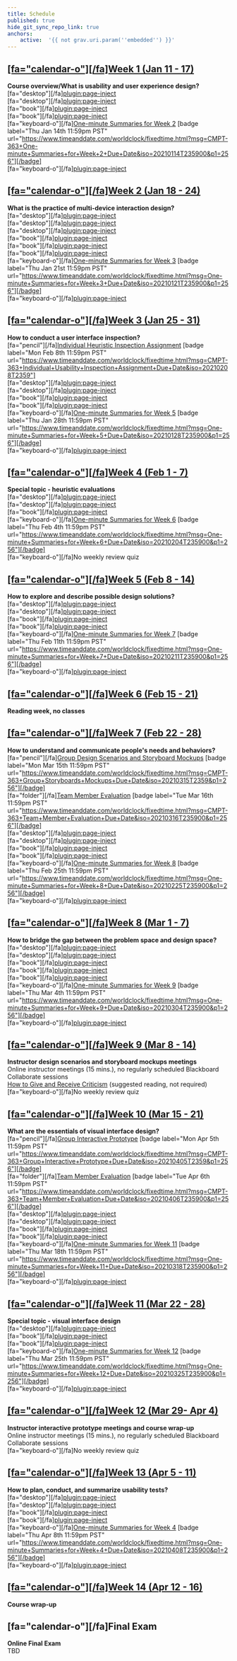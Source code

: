 ```yaml
---
title: Schedule
published: true
hide_git_sync_repo_link: true
anchors:
    active:  '{{ not grav.uri.param(''embedded'') }}'
---
```


## [[fa="calendar-o"][/fa]Week 1 (Jan 11 - 17)](../home/week-01)
**Course overview/What is usability and user experience design?**  
[fa="desktop"][/fa][plugin:page-inject](../online-sessions/week-01-1)  
[fa="desktop"][/fa][plugin:page-inject](../online-sessions/week-01-2)  
[fa="book"][/fa][plugin:page-inject](../weekly-readings/week-01-1?template=partials/embedlycardlinkonly)  
[fa="book"][/fa][plugin:page-inject](../weekly-readings/week-01-2?template=partials/embedlycardlinkonly)  
[fa="keyboard-o"][/fa][One-minute Summaries for Week 2](https://canvas.sfu.ca/courses/56304/assignments) [badge label="Thu Jan 14th 11:59pm PST" url="https://www.timeanddate.com/worldclock/fixedtime.html?msg=CMPT-363+One-minute+Summaries+for+Week+2+Due+Date&iso=20210114T235900&p1=256"][/badge]  
[fa="keyboard-o"][/fa][plugin:page-inject](../lms-assignments/weekly-review-quizzes/week-01)   

## [[fa="calendar-o"][/fa]Week 2 (Jan 18 - 24)](../home/week-02)
**What is the practice of multi-device interaction design?**   
[fa="desktop"][/fa][plugin:page-inject](../online-sessions/week-02-1)  
[fa="desktop"][/fa][plugin:page-inject](../online-sessions/week-02-2)  
[fa="desktop"][/fa][plugin:page-inject](../online-sessions/week-02-3)  
[fa="book"][/fa][plugin:page-inject](../weekly-readings/week-02-1?template=partials/embedlycardlinkonly)  
[fa="book"][/fa][plugin:page-inject](../weekly-readings/week-02-2?template=partials/embedlycardlinkonly)  
[fa="book"][/fa][plugin:page-inject](../weekly-readings/week-02-3?template=partials/embedlycardlinkonly)  
[fa="keyboard-o"][/fa][One-minute Summaries for Week 3](https://canvas.sfu.ca/courses/56304/assignments) [badge label="Thu Jan 21st 11:59pm PST" url="https://www.timeanddate.com/worldclock/fixedtime.html?msg=One-minute+Summaries+for+Week+3+Due+Date&iso=20210121T235900&p1=256"][/badge]    
[fa="keyboard-o"][/fa][plugin:page-inject](../lms-assignments/weekly-review-quizzes/week-02)  

## [[fa="calendar-o"][/fa]Week 3 (Jan 25 - 31)](../home/week-03)
**How to conduct a user interface inspection?**   
[fa="pencil"][/fa][Individual Heuristic Inspection Assignment](https://canvas.sfu.ca/courses/56304/assignments/553598) [badge label="Mon Feb 8th 11:59pm PST" url="https://www.timeanddate.com/worldclock/fixedtime.html?msg=CMPT-363+Individual+Usability+Inspection+Assignment+Due+Date&iso=20210208T2359"]  
[fa="desktop"][/fa][plugin:page-inject](../online-sessions/week-03-1)  
[fa="desktop"][/fa][plugin:page-inject](../online-sessions/week-03-2)  
[fa="book"][/fa][plugin:page-inject](../weekly-readings/week-03-1?template=partials/embedlycardlinkonly)  
[fa="book"][/fa][plugin:page-inject](../weekly-readings/week-03-2?template=partials/embedlycardlinkonly)   
[fa="keyboard-o"][/fa][One-minute Summaries for Week 5](https://canvas.sfu.ca/courses/56304/assignments) [badge label="Thu Jan 28th 11:59pm PST" url="https://www.timeanddate.com/worldclock/fixedtime.html?msg=One-minute+Summaries+for+Week+5+Due+Date&iso=20210128T235900&p1=256"][/badge]   
[fa="keyboard-o"][/fa][plugin:page-inject](../lms-assignments/weekly-review-quizzes/week-03)  

## [[fa="calendar-o"][/fa]Week 4 (Feb 1 - 7)](../home/week-04)
**Special topic - heuristic evaluations**  
[fa="desktop"][/fa][plugin:page-inject](../online-sessions/week-04-1)  
[fa="desktop"][/fa][plugin:page-inject](../online-sessions/week-04-2)  
[fa="book"][/fa][plugin:page-inject](../weekly-readings/week-04-1?template=partials/embedlycardlinkonly)   
[fa="keyboard-o"][/fa][One-minute Summaries for Week 6](https://canvas.sfu.ca/courses/56304/assignments) [badge label="Thu Feb 4th 11:59pm PST" url="https://www.timeanddate.com/worldclock/fixedtime.html?msg=One-minute+Summaries+for+Week+6+Due+Date&iso=20210204T235900&p1=256"][/badge]  
[fa="keyboard-o"][/fa]No weekly review quiz  

## [[fa="calendar-o"][/fa]Week 5 (Feb 8 - 14)](../home/week-05)
**How to explore and describe possible design solutions?**    
[fa="desktop"][/fa][plugin:page-inject](../online-sessions/week-05-1)  
[fa="desktop"][/fa][plugin:page-inject](../online-sessions/week-05-2)  
[fa="book"][/fa][plugin:page-inject](../weekly-readings/week-05-1?template=partials/embedlycardlinkonly)  
[fa="book"][/fa][plugin:page-inject](../weekly-readings/week-05-2?template=partials/embedlycardlinkonly)  
[fa="keyboard-o"][/fa][One-minute Summaries for Week 7](https://canvas.sfu.ca/courses/56304/assignments) [badge label="Thu Feb 11th 11:59pm PST" url="https://www.timeanddate.com/worldclock/fixedtime.html?msg=One-minute+Summaries+for+Week+7+Due+Date&iso=20210211T235900&p1=256"][/badge]  
[fa="keyboard-o"][/fa][plugin:page-inject](../lms-assignments/weekly-review-quizzes/week-05)  

## [[fa="calendar-o"][/fa]Week 6 (Feb 15 - 21)](../home/week-06)
**Reading week, no classes**   

## [[fa="calendar-o"][/fa]Week 7 (Feb 22 - 28)](../home/week-07)
**How to understand and communicate people's needs and behaviors?**   
[fa="pencil"][/fa][Group Design Scenarios and Storyboard Mockups](https://canvas.sfu.ca/courses/56304/assignments/504173) [badge label="Mon Mar 15th 11:59pm PST" url="https://www.timeanddate.com/worldclock/fixedtime.html?msg=CMPT-363+Group+Storyboards+Mockups+Due+Date&iso=20210315T2359&p1=256"][/badge]  
[fa="folder"][/fa][Team Member Evaluation](https://www.surveymonkey.ca/r/JCPFVQY) [badge label="Tue Mar 16th 11:59pm PST" url="https://www.timeanddate.com/worldclock/fixedtime.html?msg=CMPT-363+Team+Member+Evaluation+Due+Date&iso=20210316T235900&p1=256"][/badge]  
[fa="desktop"][/fa][plugin:page-inject](../online-sessions/week-07-1)  
[fa="desktop"][/fa][plugin:page-inject](../online-sessions/week-07-2)  
[fa="book"][/fa][plugin:page-inject](../weekly-readings/week-07-1?template=partials/embedlycardlinkonly)  
[fa="book"][/fa][plugin:page-inject](../weekly-readings/week-07-2?template=partials/embedlycardlinkonly)  
[fa="keyboard-o"][/fa][One-minute Summaries for Week 8](https://canvas.sfu.ca/courses/56304/assignments) [badge label="Thu Feb 25th 11:59pm PST" url="https://www.timeanddate.com/worldclock/fixedtime.html?msg=One-minute+Summaries+for+Week+8+Due+Date&iso=20210225T235900&p1=256"][/badge]  
[fa="keyboard-o"][/fa][plugin:page-inject](../lms-assignments/weekly-review-quizzes/week-07)  

## [[fa="calendar-o"][/fa]Week 8 (Mar 1 - 7)](../home/week-08)
**How to bridge the gap between the problem space and design space?**    
[fa="desktop"][/fa][plugin:page-inject](../online-sessions/week-08-1)  
[fa="desktop"][/fa][plugin:page-inject](../online-sessions/week-08-2)  
[fa="book"][/fa][plugin:page-inject](../weekly-readings/week-08-1?template=partials/embedlycardlinkonly)  
[fa="book"][/fa][plugin:page-inject](../weekly-readings/week-08-2?template=partials/embedlycardlinkonly)  
[fa="book"][/fa][plugin:page-inject](../weekly-readings/week-08-3?template=partials/embedlycardlinkonly)  
[fa="keyboard-o"][/fa][One-minute Summaries for Week 9](https://canvas.sfu.ca/courses/56304/assignments) [badge label="Thu Mar 4th 11:59pm PST" url="https://www.timeanddate.com/worldclock/fixedtime.html?msg=One-minute+Summaries+for+Week+9+Due+Date&iso=20210304T235900&p1=256"][/badge]  
[fa="keyboard-o"][/fa][plugin:page-inject](../lms-assignments/weekly-review-quizzes/week-08)  

## [[fa="calendar-o"][/fa]Week 9 (Mar 8 - 14)](../home/week-09)
**Instructor design scenarios and storyboard mockups meetings**  
Online instructor meetings (15 mins.), no regularly scheduled Blackboard Collaborate sessions  
<i class="fa fa-book" aria-hidden="true"></i> [How to Give and Receive Criticism](http://scottberkun.com/essays/35-how-to-give-and-receive-criticism/) (suggested reading, not required)  
[fa="keyboard-o"][/fa]No weekly review quiz  

## [[fa="calendar-o"][/fa]Week 10 (Mar 15 - 21)](../home/week-10)
**What are the essentials of visual interface design?**  
[fa="pencil"][/fa][Group Interactive Prototype](https://canvas.sfu.ca/courses/56304/assignments/504174) [badge label="Mon Apr 5th 11:59pm PST" url="https://www.timeanddate.com/worldclock/fixedtime.html?msg=CMPT-363+Group+Interactive+Prototype+Due+Date&iso=20210405T2359&p1=256"][/badge]  
[fa="folder"][/fa][Team Member Evaluation](https://www.surveymonkey.ca/r/JQ5XWND) [badge label="Tue Apr 6th 11:59pm PST" url="https://www.timeanddate.com/worldclock/fixedtime.html?msg=CMPT-363+Team+Member+Evaluation+Due+Date&iso=20210406T235900&p1=256"][/badge]  
[fa="desktop"][/fa][plugin:page-inject](../online-sessions/week-10-1)  
[fa="desktop"][/fa][plugin:page-inject](../online-sessions/week-10-2)  
[fa="book"][/fa][plugin:page-inject](../weekly-readings/week-10-1?template=partials/embedlycardlinkonly)  
[fa="book"][/fa][plugin:page-inject](../weekly-readings/week-10-2?template=partials/embedlycardlinkonly)    
[fa="keyboard-o"][/fa][One-minute Summaries for Week 11](https://canvas.sfu.ca/courses/56304/assignments) [badge label="Thu Mar 18th 11:59pm PST" url="https://www.timeanddate.com/worldclock/fixedtime.html?msg=One-minute+Summaries+for+Week+11+Due+Date&iso=20210318T235900&p1=256"][/badge]  
[fa="keyboard-o"][/fa][plugin:page-inject](../lms-assignments/weekly-review-quizzes/week-10)

## [[fa="calendar-o"][/fa]Week 11 (Mar 22 - 28)](../home/week-11)
**Special topic - visual interface design**   
[fa="desktop"][/fa][plugin:page-inject](../online-sessions/week-11-1)  
[fa="book"][/fa][plugin:page-inject](../weekly-readings/week-11-1?template=partials/embedlycardlinkonly)  
[fa="book"][/fa][plugin:page-inject](../weekly-readings/week-11-2?template=partials/embedlycardlinkonly)  
[fa="keyboard-o"][/fa][One-minute Summaries for Week 12](https://canvas.sfu.ca/courses/56304/assignments) [badge label="Thu Mar 25th 11:59pm PST" url="https://www.timeanddate.com/worldclock/fixedtime.html?msg=One-minute+Summaries+for+Week+12+Due+Date&iso=20210325T235900&p1=256"][/badge]  
[fa="keyboard-o"][/fa][plugin:page-inject](../lms-assignments/weekly-review-quizzes/week-11)

## [[fa="calendar-o"][/fa]Week 12 (Mar 29- Apr 4)](../home/week-12)
**Instructor interactive prototype meetings and course wrap-up**  
Online instructor meetings (15 mins.), no regularly scheduled Blackboard Collaborate sessions  
[fa="keyboard-o"][/fa]No weekly review quiz  

## [[fa="calendar-o"][/fa]Week 13 (Apr 5 - 11)](../home/week-13)
**How to plan, conduct, and summarize usability tests?**   
[fa="desktop"][/fa][plugin:page-inject](../online-sessions/week-13-1)  
[fa="desktop"][/fa][plugin:page-inject](../online-sessions/week-13-2)  
[fa="book"][/fa][plugin:page-inject](../weekly-readings/week-13-1?template=partials/embedlycardlinkonly)  
[fa="book"][/fa][plugin:page-inject](../weekly-readings/week-13-2?template=partials/embedlycardlinkonly)  
[fa="keyboard-o"][/fa][One-minute Summaries for Week 4](https://canvas.sfu.ca/courses/56304/assignments) [badge label="Thu Apr 8th 11:59pm PST" url="https://www.timeanddate.com/worldclock/fixedtime.html?msg=One-minute+Summaries+for+Week+4+Due+Date&iso=20210408T235900&p1=256"][/badge]  
[fa="keyboard-o"][/fa][plugin:page-inject](../lms-assignments/weekly-review-quizzes/week-13)  

## [[fa="calendar-o"][/fa]Week 14 (Apr 12 - 16)](../home/week-14)
**Course wrap-up**   

## [fa="calendar-o"][/fa]Final Exam
**Online Final Exam**  
TBD
